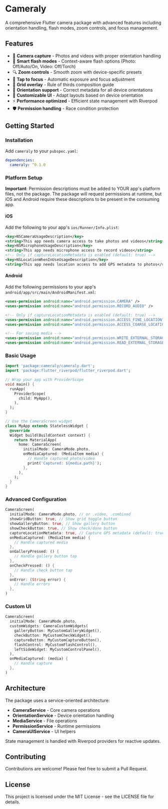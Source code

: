 # Cameraly

A comprehensive Flutter camera package with advanced features including orientation handling, flash modes, zoom controls, and focus management.

## Features

- 📸 **Camera capture** - Photos and videos with proper orientation handling
- 🔦 **Smart flash modes** - Context-aware flash options (Photo: Off/Auto/On, Video: Off/Torch)
- 🔍 **Zoom controls** - Smooth zoom with device-specific presets
- 🎯 **Tap to focus** - Automatic exposure and focus adjustment
- 📐 **Grid overlay** - Rule of thirds composition guide
- 🔄 **Orientation support** - Correct metadata for all device orientations
- 🎨 **Customizable UI** - Adapt layouts based on device orientation
- ⚡ **Performance optimized** - Efficient state management with Riverpod
- 🛡️ **Permission handling** - Race condition protection

## Getting Started

### Installation

Add `cameraly` to your `pubspec.yaml`:

```yaml
dependencies:
  cameraly: ^0.1.0
```

### Platform Setup

**Important**: Permission descriptions must be added to YOUR app's platform files, not the package. The package will request permissions at runtime, but iOS and Android require these descriptions to be present in the consuming app.

#### iOS

Add the following to your app's `ios/Runner/Info.plist`:

```xml
<key>NSCameraUsageDescription</key>
<string>This app needs camera access to take photos and videos</string>
<key>NSMicrophoneUsageDescription</key>
<string>This app needs microphone access to record videos</string>
<!-- Only if captureLocationMetadata is enabled (default: true) -->
<key>NSLocationWhenInUseUsageDescription</key>
<string>This app needs location access to add GPS metadata to photos</string>
```

#### Android

Add the following permissions to your app's `android/app/src/main/AndroidManifest.xml`:

```xml
<uses-permission android:name="android.permission.CAMERA" />
<uses-permission android:name="android.permission.RECORD_AUDIO" />

<!-- Only if captureLocationMetadata is enabled (default: true) -->
<uses-permission android:name="android.permission.ACCESS_FINE_LOCATION" />
<uses-permission android:name="android.permission.ACCESS_COARSE_LOCATION" />

<!-- For saving media -->
<uses-permission android:name="android.permission.WRITE_EXTERNAL_STORAGE" android:maxSdkVersion="28" />
<uses-permission android:name="android.permission.READ_EXTERNAL_STORAGE" android:maxSdkVersion="32" />
```

### Basic Usage

```dart
import 'package:cameraly/cameraly.dart';
import 'package:flutter_riverpod/flutter_riverpod.dart';

// Wrap your app with ProviderScope
void main() {
  runApp(
    ProviderScope(
      child: MyApp(),
    ),
  );
}

// Use the CameraScreen widget
class MyApp extends StatelessWidget {
  @override
  Widget build(BuildContext context) {
    return MaterialApp(
      home: CameraScreen(
        initialMode: CameraMode.photo,
        onMediaCaptured: (MediaItem media) {
          // Handle captured photo/video
          print('Captured: ${media.path}');
        },
      ),
    );
  }
}
```

### Advanced Configuration

```dart
CameraScreen(
  initialMode: CameraMode.photo, // or .video, .combined
  showGridButton: true, // Show grid toggle button
  showGalleryButton: true, // Show gallery button
  showCheckButton: true, // Show check/done button
  captureLocationMetadata: true, // Capture GPS metadata (default: true)
  onMediaCaptured: (MediaItem media) {
    // Handle captured media
  },
  onGalleryPressed: () {
    // Handle gallery button tap
  },
  onCheckPressed: () {
    // Handle check button tap
  },
  onError: (String error) {
    // Handle errors
  },
)
```

### Custom UI

```dart
CameraScreen(
  initialMode: CameraMode.photo,
  customWidgets: CameraCustomWidgets(
    galleryButton: MyCustomGalleryWidget(),
    checkButton: MyCustomCheckWidget(),
    captureButton: MyCustomCaptureButton(),
    flashControl: MyCustomFlashControl(),
    leftSideWidget: MyCustomControlPanel(),
  ),
  onMediaCaptured: (media) {
    // Handle capture
  },
)
```

## Architecture

The package uses a service-oriented architecture:

- **CameraService** - Core camera operations
- **OrientationService** - Device orientation handling
- **MediaService** - File operations
- **PermissionService** - Runtime permissions
- **CameraUIService** - UI helpers

State management is handled with Riverpod providers for reactive updates.

## Contributing

Contributions are welcome! Please feel free to submit a Pull Request.

## License

This project is licensed under the MIT License - see the LICENSE file for details.